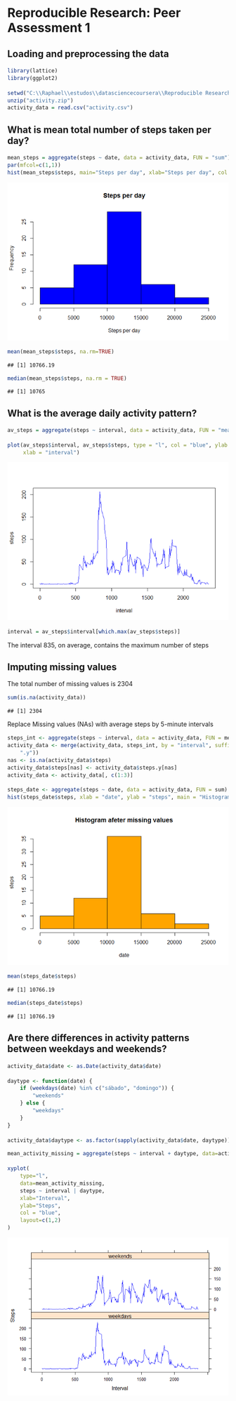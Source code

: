 # Reproducible Research: Peer Assessment 1




## Loading and preprocessing the data


```r
library(lattice)
library(ggplot2)

setwd("C:\\Raphael\\estudos\\datasciencecoursera\\Reproducible Research\\Week2\\RepData_PeerAssessment1")
unzip("activity.zip")
activity_data = read.csv("activity.csv")
```


## What is mean total number of steps taken per day?


```r
mean_steps = aggregate(steps ~ date, data = activity_data, FUN = "sum")
par(mfcol=c(1,1))
hist(mean_steps$steps, main="Steps per day", xlab="Steps per day", col = "blue")
```

![](PA1_template_files/figure-html/unnamed-chunk-2-1.png) 

```r
mean(mean_steps$steps, na.rm=TRUE)
```

```
## [1] 10766.19
```

```r
median(mean_steps$steps, na.rm = TRUE)
```

```
## [1] 10765
```

## What is the average daily activity pattern?

```r
av_steps = aggregate(steps ~ interval, data = activity_data, FUN = "mean")

plot(av_steps$interval, av_steps$steps, type = "l", col = "blue", ylab = "steps",
     xlab = "interval")
```

![](PA1_template_files/figure-html/unnamed-chunk-3-1.png) 

```r
interval = av_steps$interval[which.max(av_steps$steps)]
```

The interval 835, on average, contains the maximum number of steps

## Imputing missing values

The total number of missing values is 2304

```r
sum(is.na(activity_data))
```

```
## [1] 2304
```

Replace Missing values (NAs) with average steps by 5-minute intervals

```r
steps_int <- aggregate(steps ~ interval, data = activity_data, FUN = mean)
activity_data <- merge(activity_data, steps_int, by = "interval", suffixes = c("", 
    ".y"))
nas <- is.na(activity_data$steps)
activity_data$steps[nas] <- activity_data$steps.y[nas]
activity_data <- activity_data[, c(1:3)]

steps_date <- aggregate(steps ~ date, data = activity_data, FUN = sum)
hist(steps_date$steps, xlab = "date", ylab = "steps", main = "Histogram afeter missing values",col = "orange")
```

![](PA1_template_files/figure-html/unnamed-chunk-5-1.png) 

```r
mean(steps_date$steps)
```

```
## [1] 10766.19
```

```r
median(steps_date$steps)
```

```
## [1] 10766.19
```


## Are there differences in activity patterns between weekdays and weekends?


```r
activity_data$date <- as.Date(activity_data$date)

daytype <- function(date) {
    if (weekdays(date) %in% c("sábado", "domingo")) {
        "weekends"
    } else {
        "weekdays"
    }
}

activity_data$daytype <- as.factor(sapply(activity_data$date, daytype))
```


```r
mean_activity_missing = aggregate(steps ~ interval + daytype, data=activity_data, FUN="mean")

xyplot(
    type="l",
    data=mean_activity_missing,
    steps ~ interval | daytype,
    xlab="Interval",
    ylab="Steps",
    col = "blue",
    layout=c(1,2)
)
```

![](PA1_template_files/figure-html/unnamed-chunk-7-1.png) 
